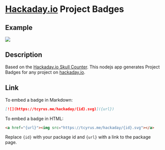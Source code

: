 # [Hackaday.io](http://hackaday.io) Project Badges

## Example

[![](https://tcyrus.me/hackaday/5602.svg)](https://hackaday.io/project/5602-hackaday-api)

## Description

Based on the [Hackaday.io Skull Counter](https://hackaday.io/project/5614-skull-counter-using-api). This nodejs app generates Project Badges for any project on [hackaday.io](http://hackaday.io).

## Link

To embed a badge in Markdown:

```md
[![](https://tcyrus.me/hackaday/{id}.svg)]({url})
```

To embed a badge in HTML:

```html
<a href="{url}"><img src="https://tcyrus.me/hackaday/{id}.svg"></a>
```

Replace `{id}` with your package id and `{url}` with a link to the package page.
